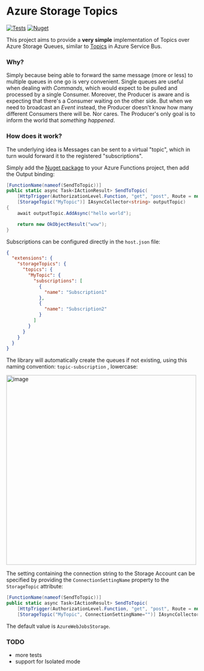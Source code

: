 # Azure Storage Topics
[![Tests](https://github.com/mizrael/AzureStorageTopics/actions/workflows/dotnet.yml/badge.svg)](https://github.com/mizrael/AzureStorageTopics/actions/workflows/dotnet.yml)
[![Nuget](https://img.shields.io/nuget/v/AzureStorageTopics?style=plastic)](https://www.nuget.org/packages/AzureStorageTopics/)

This project aims to provide a **very simple** implementation of Topics over Azure Storage Queues, similar to [Topics](https://learn.microsoft.com/en-us/azure/service-bus-messaging/service-bus-queues-topics-subscriptions#topics-and-subscriptions) in Azure Service Bus.

### Why?
Simply because being able to forward the same message (more or less) to multiple queues in one go is very convenient. Single queues are useful when dealing with _Commands_, which would expect to be pulled and processed by a single Consumer. Moreover, the Producer is aware and is expecting that there's a Consumer waiting on the other side. But when we need to broadcast an _Event_ instead, the Producer doesn't know how many different Consumers there will be. Nor cares. The Producer's only goal is to inform the world that _something happened_.

### How does it work?

The underlying idea is  Messages can be sent to a virtual "topic", which in turn would forward it to the registered "subscriptions".

Simply add the [Nuget package](https://www.nuget.org/packages/AzureStorageTopics/) to your Azure Functions project, then add the Output binding: 

```csharp
[FunctionName(nameof(SendToTopic))]
public static async Task<IActionResult> SendToTopic(
    [HttpTrigger(AuthorizationLevel.Function, "get", "post", Route = null)] HttpRequest req,
    [StorageTopic("MyTopic")] IAsyncCollector<string> outputTopic)
{
    await outputTopic.AddAsync("hello world");

    return new OkObjectResult("wow");
}
```

Subscriptions can be configured directly in the `host.json` file:
```json
{
  "extensions": {
    "storageTopics": {
      "topics": {
        "MyTopic": {
          "subscriptions": [
            {
              "name": "Subscription1"
            },
            {
              "name": "Subscription2"
            }
          ]
        }
      }
    }
  }
}
```

The library will automatically create the queues if not existing, using this naming convention: `topic-subscription` , lowercase:

<img width="500" alt="image" src="https://github.com/mizrael/AzureStorageTopics/assets/1432872/2853a03d-d893-4248-b2c5-1ed9eeaa1272">


The setting containing the connection string to the Storage Account can be specified by providing the `ConnectionSettingName` property to the `StorageTopic` attribute:
```csharp
[FunctionName(nameof(SendToTopic))]
public static async Task<IActionResult> SendToTopic(
    [HttpTrigger(AuthorizationLevel.Function, "get", "post", Route = null)] HttpRequest req,
    [StorageTopic("MyTopic", ConnectionSettingName="")] IAsyncCollector<string> outputTopic)
```
The default value is `AzureWebJobsStorage`.

### TODO
- more tests
- support for Isolated mode

